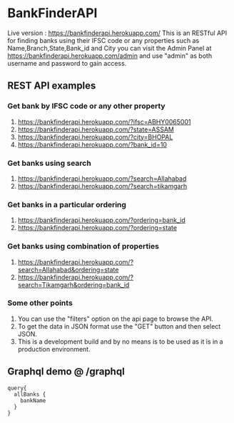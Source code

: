 # BankFinderAPI
Live version : https://bankfinderapi.herokuapp.com/
This is an RESTful API for finding banks using their IFSC code or any properties such as Name,Branch,State,Bank_id and City
you can visit the Admin Panel at https://bankfinderapi.herokuapp.com/admin and use "admin" as both username and password to gain access.

## REST API examples
### Get bank by IFSC code or any other property 
1. https://bankfinderapi.herokuapp.com/?ifsc=ABHY0065001
2. https://bankfinderapi.herokuapp.com/?state=ASSAM
3. https://bankfinderapi.herokuapp.com/?city=BHOPAL
4. https://bankfinderapi.herokuapp.com/?bank_id=10
### Get banks using search
1. https://bankfinderapi.herokuapp.com/?search=Allahabad
2. https://bankfinderapi.herokuapp.com/?search=tikamgarh
###  Get banks in a particular ordering
1. https://bankfinderapi.herokuapp.com/?ordering=bank_id
2. https://bankfinderapi.herokuapp.com/?ordering=state
### Get banks using combination of properties
1. https://bankfinderapi.herokuapp.com/?search=Allahabad&ordering=state
2. https://bankfinderapi.herokuapp.com/?search=Tikamgarh&ordering=bank_id
### Some other points
1. You can use the "filters" option on the api page to browse the API.
2. To get the data in JSON format use the "GET" button and then select JSON.
3. This is a development build and by no means is to be used as it is in a production environment. 

## Graphql demo @ /graphql
```
query{
  allBanks {
    bankName
  }
}
```
